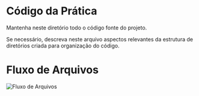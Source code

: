 # Código da Prática 

Mantenha neste diretório todo o código fonte do projeto. 

Se necessário, descreva neste arquivo aspectos relevantes da estrutura de diretórios criada para organização do código.

# Fluxo de Arquivos

![Fluxo de Arquivos](C:\Users\roberto.paiva\github-classroom\AED-PCO\lab-aed-pco-2022-2-repaiva\codigo\img\Untitled.png)
